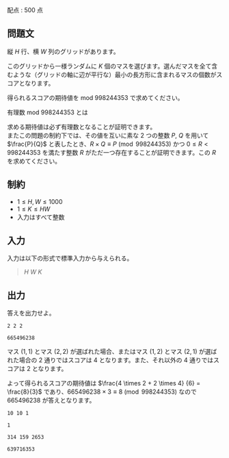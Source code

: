 配点 : $500$ 点

## 問題文

縦 $H$ 行、横 $W$ 列のグリッドがあります。

このグリッドから一様ランダムに $K$ 個のマスを選びます。選んだマスを全て含むような（グリッドの軸に辺が平行な）最小の長方形に含まれるマスの個数がスコアとなります。

得られるスコアの期待値を $\text{mod }998244353$ で求めてください。

有理数 $\text{mod }998244353$ とは

求める期待値は必ず有理数となることが証明できます。  
またこの問題の制約下では、その値を互いに素な $2$ つの整数 $P$, $Q$ を用いて $\frac{P}{Q}$ と表したとき、$R \times Q \equiv P\pmod{998244353}$ かつ $0 \leq R \lt 998244353$ を満たす整数 $R$ がただ一つ存在することが証明できます。この $R$ を求めてください。

## 制約

- $1\leq H,W \leq 1000$
- $1\leq K \leq HW$
- 入力はすべて整数

## 入力

入力は以下の形式で標準入力から与えられる。

> $H$ $W$ $K$

## 出力

答えを出力せよ。

```input1
2 2 2
```

```output1
665496238
```

マス $(1,1)$ とマス $(2,2)$ が選ばれた場合、またはマス $(1,2)$ とマス $(2,1)$ が選ばれた場合の $2$ 通りではスコアは $4$ となります。また、それ以外の $4$ 通りではスコアは $2$ となります。

よって得られるスコアの期待値は $\frac{4 \times 2 + 2 \times 4} {6} = \frac{8}{3}$ であり、$665496238 \times 3 \equiv 8\pmod{998244353}$ なので $665496238$ が答えとなります。

```input2
10 10 1
```

```output2
1
```

```input3
314 159 2653
```

```output3
639716353
```